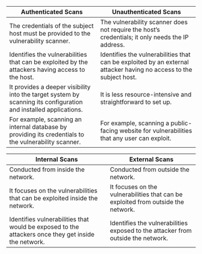 | Authenticated Scans                                                                                              | Unauthenticated Scans                                                                                              |
| ---------------------------------------------------------------------------------------------------------------- | ------------------------------------------------------------------------------------------------------------------ |
| The credentials of the subject host must be provided to the vulnerability scanner.                               | The vulnerability scanner does not require the host’s credentials; it only needs the IP address.                   |
| Identifies the vulnerabilities that can be exploited by the attackers having access to the host.                 | Identifies the vulnerabilities that can be exploited by an external attacker having no access to the subject host. |
| It provides a deeper visibility into the target system by scanning its configuration and installed applications. | It is less resource-intensive and straightforward to set up.                                                       |
| For example, scanning an internal database by providing its credentials to the vulnerability scanner.            | For example, scanning a public-facing website for vulnerabilities that any user can exploit.                       |



| Internal Scans                                                                                      | External Scans                                                                    |
| --------------------------------------------------------------------------------------------------- | --------------------------------------------------------------------------------- |
| Conducted from inside the network.                                                                  | Conducted from outside the network.                                               |
| It focuses on the vulnerabilities that can be exploited inside the network.                         | It focuses on the vulnerabilities that can be exploited from outside the network. |
| Identifies vulnerabilities that would be exposed to the attackers once they get inside the network. | Identifies the vulnerabilities exposed to the attacker from outside the network.  |